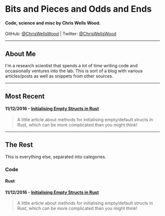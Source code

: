 # Bits and Pieces and Odds and Ends

#### Code, science and misc by Chris Wells Wood.

GitHub: [@ChrisWellsWood](https://github.com/ChrisWellsWood) \| Twitter: [@ChrisWellsWood](https://twitter.com/ChrisWellsWood)

---

## About Me

I'm a research scientist that spends a lot of time writing code and occasionally ventures into the lab. This is sort of a blog with various articles/posts as well as snippets from other sources.

___

## Most Recent

#### 11/12/2016 - [Initialising Empty Structs in Rust](posts/code/rust/2016_12_11_empty_rust_structs.md)
> A little article about methods for initialising empty/default structs in Rust, which can be more complicated than you might think!

___

## The Rest

This is everything else, separated into categories.

### Code

#### Rust

#### 11/12/2016 - [Initialising Empty Structs in Rust](posts/code/rust/2016_12_11_empty_rust_structs.md)
> A little article about methods for initialising empty/default structs in Rust, which can be more complicated than you might think!

